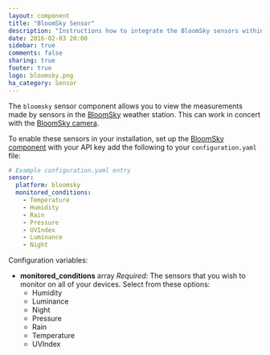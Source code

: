 ```yaml
---
layout: component
title: "BloomSky Sensor"
description: "Instructions how to integrate the BloomSky sensors within Home Assistant."
date: 2016-02-03 20:00
sidebar: true
comments: false
sharing: true
footer: true
logo: bloomsky.png
ha_category: Sensor
---
```



The `bloomsky` sensor component allows you to view the measurements made by sensors in the [BloomSky](https://www.bloomsky.com) weather station. This can work in concert with the [BloomSky camera](/components/camera.bloomsky).

To enable these sensors in your installation, set up the [BloomSky component](/components/bloomsky) with your API key add the following to your `configuration.yaml` file:

```yaml
# Example configuration.yaml entry
sensor:
  platform: bloomsky
  monitored_conditions:
    - Temperature
    - Humidity
    - Rain
    - Pressure
    - UVIndex
    - Luminance
    - Night
```

Configuration variables:

- **monitored_conditions** array *Required*: The sensors that you wish to monitor on all of your devices. Select from these options:
  - Humidity
  - Luminance
  - Night
  - Pressure
  - Rain
  - Temperature
  - UVIndex
